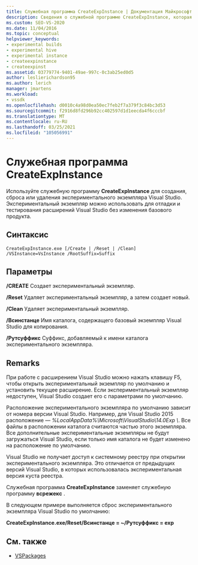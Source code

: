 ```yaml
---
title: Служебная программа CreateExpInstance | Документация Майкрософт
description: Сведения о служебной программе CreateExpInstance, которая позволяет создавать, сбрасывать и удалять экспериментальные экземпляры Visual Studio.
ms.custom: SEO-VS-2020
ms.date: 11/04/2016
ms.topic: conceptual
helpviewer_keywords:
- experimental builds
- experimental hive
- experimental instance
- createexpinstance
- createexpinst
ms.assetid: 03779774-9401-49ae-997c-0c3ab25ed0d5
author: leslierichardson95
ms.author: lerich
manager: jmartens
ms.workload:
- vssdk
ms.openlocfilehash: d0010c4a98d0ea50ec7feb2f7a379f3c84bc3d53
ms.sourcegitcommit: f2916d8fd296b92cc402597d1d1eecda4f6cccbf
ms.translationtype: MT
ms.contentlocale: ru-RU
ms.lasthandoff: 03/25/2021
ms.locfileid: "105056991"
---
```

# <a name="createexpinstance-utility"></a>Служебная программа CreateExpInstance
Используйте служебную программу **CreateExpInstance** для создания, сброса или удаления экспериментального экземпляра Visual Studio. Экспериментальный экземпляр можно использовать для отладки и тестирования расширений Visual Studio без изменения базового продукта.

## <a name="syntax"></a>Синтаксис

```
CreateExpInstance.exe [/Create | /Reset | /Clean] /VSInstance=VsInstance /RootSuffix=Suffix
```

## <a name="parameters"></a>Параметры
 **/CREATE** Создает экспериментальный экземпляр.

 **/Reset** Удаляет экспериментальный экземпляр, а затем создает новый.

 **/Clean** Удаляет экспериментальный экземпляр.

 **/Всинстанце** Имя каталога, содержащего базовый экземпляр Visual Studio для копирования.

 **/Рутсуффикс** Суффикс, добавляемый к имени каталога экспериментального экземпляра.

## <a name="remarks"></a>Remarks
 При работе с расширением Visual Studio можно нажать клавишу F5, чтобы открыть экспериментальный экземпляр по умолчанию и установить текущее расширение. Если экспериментальный экземпляр недоступен, Visual Studio создает его с параметрами по умолчанию.

 Расположение экспериментального экземпляра по умолчанию зависит от номера версии Visual Studio. Например, для Visual Studio 2015 расположение — *%LocalAppData%\Microsoft\VisualStudio\14.0Exp \\*. Все файлы в расположении каталога считаются частью этого экземпляра. Все дополнительные экспериментальные экземпляры не будут загружаться Visual Studio, если только имя каталога не будет изменено на расположение по умолчанию.

 Visual Studio не получает доступ к системному реестру при открытии экспериментального экземпляра. Это отличается от предыдущих версий Visual Studio, в которых использовалась экспериментальная версия куста реестра.

 Служебная программа **CreateExpInstance** заменяет служебную программу **всрежекс** .

 В следующем примере выполняется сброс экспериментального экземпляра Visual Studio по умолчанию:

 **CreateExpInstance.exe/Reset/Всинстанце = ~/Рутсуффикс = exp**

## <a name="see-also"></a>См. также
- [VSPackages](../../extensibility/internals/vspackages.md)
